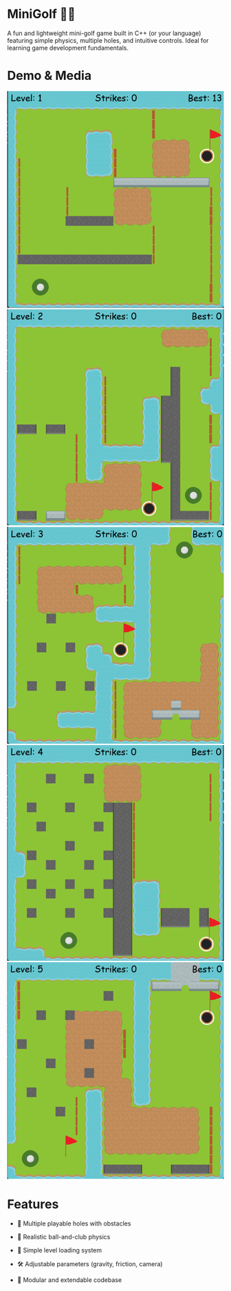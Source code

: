 # MiniGolf 🏌️‍♂️
A fun and lightweight mini-golf game built in C++ (or your language) featuring simple physics, multiple holes, and intuitive controls. Ideal for learning game development fundamentals.



# Demo & Media
![Level 1](ScreenShots/L1.png)
![Level 2](ScreenShots/L2.png)
![Level 3](ScreenShots/L3.png)
![Level 4](ScreenShots/L4.png)
![Level 5](ScreenShots/L5.png)

# Features
- 🎯 Multiple playable holes with obstacles

- 🧮 Realistic ball-and-club physics

- 🔄 Simple level loading system

- 🛠️ Adjustable parameters (gravity, friction, camera)

- 🧩 Modular and extendable codebase
